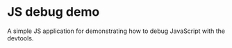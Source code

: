 # JS debug demo
A simple JS application for demonstrating how to debug JavaScript with the devtools. 
